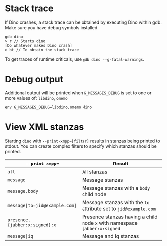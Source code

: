 # Stack trace
If Dino crashes, a stack trace can be obtained by executing Dino within gdb. Make sure you have debug symbols installed.
```
gdb dino
> r // Starts dino 
[Do whatever makes Dino crash]
> bt // To obtain the stack trace
```
To get traces of runtime criticals, use `gdb dino --g-fatal-warnings`.

# Debug output
Additional output will be printed when `G_MESSAGES_DEBUG` is set to one or more values of: `libdino`, `omemo`

`env G_MESSAGES_DEBUG=libdino,omemo dino`

# View XML stanzas
Starting `dino` with `--print-xmpp=[filter]` results in stanzas being printed to stdout. You can create complex filters to specify which stanzas should be printed.

|`--print-xmpp=`                | Result      |
|------------------------------ | ----------- |
| `all`                         | All stanzas |
| `message`                     | Message stanzas |
| `message.body`                | Message stanzas with a `body` child node |
| `message[to=jid@example.com]` | Message stanzas with the `to` attribute set to `jid@example.com` |
| `presence.{jabber:x:signed}:x` | Presence stanzas having a child node `x` with namespace `jabber:x:signed`|
| `message\|iq`                  | Message and Iq stanzas |